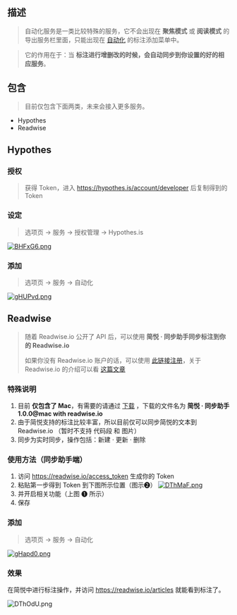 ## 描述

> 自动化服务是一类比较特殊的服务，它不会出现在 **聚焦模式** 或 **阅读模式** 的导出服务栏里面，只能出现在 [自动化](自动化) 的标注添加菜单中。

> 它的作用在于：当 **标注进行增删改的时候，会自动同步到你设置的好的相应服务**。

## 包含

> 目前仅包含下面两类，未来会接入更多服务。

- Hypothes
- Readwise

## Hypothes

### 授权

> 获得 Token，进入 https://hypothes.is/account/developer 后复制得到的 Token

### 设定

> 选项页 → 服务 → 授权管理 → Hypothes.is

  [![BHFxG6.png](https://s1.ax1x.com/2020/11/09/BHFxG6.png)](https://imgchr.com/i/BHFxG6)

### 添加

> 选项页 → 服务 → 自动化

[![gHUPvd.png](https://z3.ax1x.com/2021/05/21/gHUPvd.png)](https://imgtu.com/i/gHUPvd)

## Readwise

> 随着 Readwise.io 公开了 API 后，可以使用 **简悦 · 同步助手同步标注到你的 Readwise.io**
>
> 如果你没有 Readwise.io 账户的话，可以使用 [此链接注册](https://readwise.io/i/kenshin)，关于 Readwise.io 的介绍可以看 [这篇文章](https://sspai.com/post/63879)

### 特殊说明

1. 目前 **仅包含了 Mac**，有需要的请通过 [下载](#下载) ，下载的文件名为 **简悦 · 同步助手 1.0.0@mac with readwise.io**
2. 由于简悦支持的标注比较丰富，所以目前仅可以同步简悦的文本到 Readwise.io （暂时不支持 代码段 和 图片）
3. 同步为实时同步，操作包括：新建 · 更新 · 删除

### 使用方法（同步助手端）

1. 访问 https://readwise.io/access_token 生成你的 Token
2. 粘贴第一步得到 Token 到下图所示位置（图示➋）
   [![DThMaF.png](https://s3.ax1x.com/2020/12/03/DThMaF.png)](https://imgchr.com/i/DThMaF)
3. 并开启相关功能（上图 ➊ 所示）
4. 保存

###  添加

> 选项页 → 服务 → 自动化

[![gHapd0.png](https://z3.ax1x.com/2021/05/21/gHapd0.png)](https://imgtu.com/i/gHapd0)

### 效果

在简悦中进行标注操作，并访问 https://readwise.io/articles 就能看到标注了。

![DThOdU.png](https://s3.ax1x.com/2020/12/03/DThOdU.png)